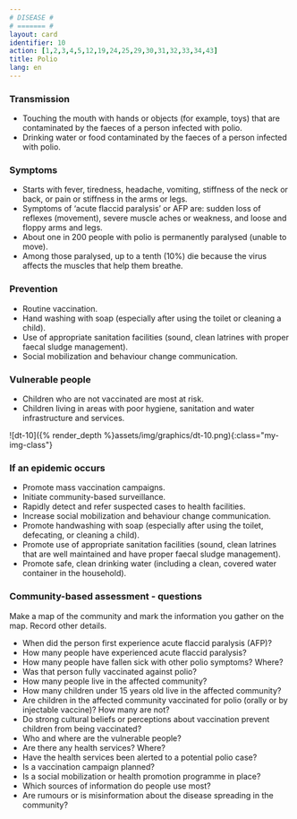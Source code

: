 ```yaml
---
# DISEASE #
# ======= #
layout: card
identifier: 10
action: [1,2,3,4,5,12,19,24,25,29,30,31,32,33,34,43]
title: Polio
lang: en
---
```


### Transmission

- Touching the mouth with hands or objects (for example, toys) that are contaminated by the faeces of a person infected with polio. 
- Drinking water or food contaminated by the faeces of a person infected with polio. 

### Symptoms

- Starts with fever, tiredness, headache, vomiting, stiffness of the neck or back, or pain or stiffness in the arms or legs. 
- Symptoms of ‘acute flaccid paralysis’ or AFP are: sudden loss of reflexes (movement), severe muscle aches or weakness, and loose and floppy arms and legs. 
- About one in 200 people with polio is permanently paralysed (unable to move). 
- Among those paralysed, up to a tenth (10%) die because the virus affects the muscles that help them breathe.

### Prevention

- Routine vaccination. 
- Hand washing with soap (especially after using the toilet or cleaning a child).
- Use of appropriate sanitation facilities (sound, clean latrines with proper faecal sludge management). 
- Social mobilization and behaviour change communication. 

### Vulnerable people

- Children who are not vaccinated are most at risk. 
- Children living in areas with poor hygiene, sanitation and water infrastructure and services. 

![dt-10]({% render_depth %}assets/img/graphics/dt-10.png){:class="my-img-class"}

### If an epidemic occurs

- Promote mass vaccination campaigns. 
- Initiate community-based surveillance. 
- Rapidly detect and refer suspected cases to health facilities.
- Increase social mobilization and behaviour change communication.
- Promote handwashing with soap (especially after using the toilet, defecating, or cleaning a child).
- Promote use of appropriate sanitation facilities (sound, clean latrines that are well maintained and have proper faecal sludge management). 
- Promote safe, clean drinking water (including a clean, covered water container in the household).

### Community-based assessment - questions

Make a map of the community and mark the information you gather on the map. Record other details.
- When did the person first experience acute flaccid paralysis (AFP)?
- How many people have experienced acute flaccid paralysis?
- How many people have fallen sick with other polio symptoms? Where?
- Was that person fully vaccinated against polio?
- How many people live in the affected community?
- How many children under 15 years old live in the affected community?
- Are children in the affected community vaccinated for polio (orally or by injectable vaccine)? How many are not? 
- Do strong cultural beliefs or perceptions about vaccination prevent children from being vaccinated? 
- Who and where are the vulnerable people?
- Are there any health services? Where?
- Have the health services been alerted to a potential polio case?
- Is a vaccination campaign planned?
- Is a social mobilization or health promotion programme in place? 
- Which sources of information do people use most? 
- Are rumours or is misinformation about the disease spreading in the community?
